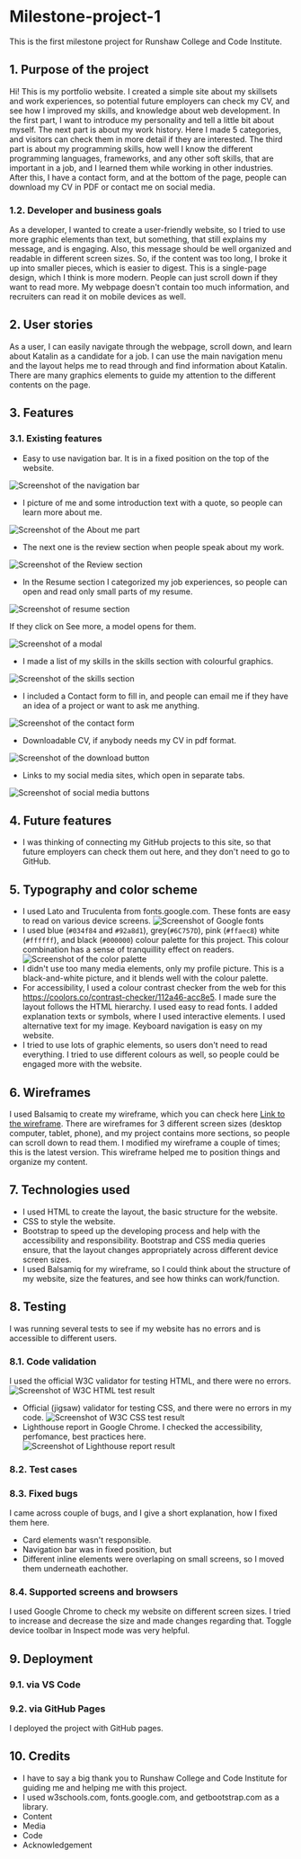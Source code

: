# Milestone-project-1
This is the first milestone project for Runshaw College and Code Institute.
## 1. Purpose of the project
Hi! This is my portfolio website. I created a simple site about my skillsets and work experiences, so potential future employers can check my CV, and see how I improved my skills, and knowledge about web development. In the first part, I want to introduce my personality and tell a little bit about myself. The next part is about my work history. Here I made 5 categories, and visitors can check them in more detail if they are interested. The third part is about my programming skills, how well I know the different programming languages, frameworks, and any other soft skills, that are important in a job, and I learned them while working in other industries. After this, I have a contact form, and at the bottom of the page, people can download my CV in PDF or contact me on social media.
### 1.2. Developer and business goals
As a developer, I wanted to create a user-friendly website, so I tried to use more graphic elements than text, but something, that still explains my message, and is engaging. Also, this message should be well organized and readable in different screen sizes. So, if the content was too long, I broke it up into smaller pieces, which is easier to digest. This is a single-page design, which I think is more modern. People can just scroll down if they want to read more. My webpage doesn't contain too much information, and recruiters can read it on mobile devices as well.
## 2. User stories
As a user, I can easily navigate through the webpage, scroll down, and learn about Katalin as a candidate for a job. I can use the main navigation menu and the layout helps me to read through and find information about Katalin. There are many graphics elements to guide my attention to the different contents on the page.
## 3. Features
### 3.1. Existing features
  * Easy to use navigation bar. It is in a fixed position on the top of the website. 

  ![Screenshot of the navigation bar](readme_images/navbar.png)

  * I picture of me and some introduction text with a quote, so people can learn more about me.

  ![Screenshot of the About me part](readme_images/intro.png)

  * The next one is the review section when people speak about my work.

  ![Screenshot of the Review section](readme_images/review.png)

  * In the Resume section I categorized my job experiences, so people can open and read only small parts of my resume. 

  ![Screenshot of resume section](readme_images/resume.png)

  If they click on See more, a model opens for them.

  ![Screenshot of a modal](readme_images/resume_modal.png)

  * I made a list of my skills in the skills section with colourful graphics.

  ![Screenshot of the skills section](readme_images/skills.png)

  * I included a Contact form to fill in, and people can email me if they have an idea of a project or want to ask me anything. 

  ![Screenshot of the contact form](readme_images/contact_form.png)

  * Downloadable CV, if anybody needs my CV in pdf format. 

  ![Screenshot of the download button](readme_images/cv_download.png)

  * Links to my social media sites, which open in separate tabs. 

  ![Screenshot of social media buttons](readme_images/social_media.png)
## 4.  Future features
* I was thinking of connecting my GitHub projects to this site, so that future employers can check them out here, and they don't need to go to GitHub.  
## 5. Typography and color scheme
* I used Lato and Truculenta from fonts.google.com. These fonts are easy to read on various device screens.
![Screenshot of Google fonts](readme_images/google_fonts.png)
* I used blue (`#034f84` and `#92a8d1`), grey(`#6C757D`), pink (`#ffaec8`) white (`#ffffff`), and black (`#000000`) colour palette for this project. This colour combination has a sense of tranquillity effect on readers. 
![Screenshot of the color palette](readme_images/color_palette.png)
* I didn't use too many media elements, only my profile picture. This is a black-and-white picture, and it blends well with the colour palette. 
* For accessibility, I used a colour contrast checker from the web for this <https://coolors.co/contrast-checker/112a46-acc8e5>. I made sure the layout follows the HTML hierarchy. I used easy to read fonts. I added explanation texts or symbols, where I used interactive elements. I used alternative text for my image. Keyboard navigation is easy on my website. 
* I tried to use lots of graphic elements, so users don't need to read everything. I tried to use different colours as well, so people could be engaged more with the website. 
## 6. Wireframes
I used Balsamiq to create my wireframe, which you can check here [Link to the wireframe](/Milestone-project1.pdf). There are wireframes for 3 different screen sizes (desktop computer, tablet, phone), and my project contains more sections, so people can scroll down to read them. I modified my wireframe a couple of times; this is the latest version. This wireframe helped me to position things and organize my content.
## 7. Technologies used
* I used HTML to create the layout, the basic structure for the website. 
* CSS to style the website.
* Bootstrap to speed up the developing process and help with the accessibility and responsibility. Bootstrap and CSS media queries ensure, that the layout changes appropriately across different device screen sizes.
* I used Balsamiq for my wireframe, so I could think about the structure of my website, size the features, and see how thinks can work/function. 
## 8. Testing
I was running several tests to see if my website has no errors and is accessible to different users.
### 8.1. Code validation
I used the official W3C validator for testing HTML, and there were no errors.
![Screenshot of W3C HTML test result](readme_images/test_results/test_html.png)
* Official (jigsaw) validator for testing CSS, and there were no errors in my code.
![Screenshot of W3C CSS test result](readme_images/test_results/test_jigsaw.png)
* Lighthouse report in Google Chrome. I checked the accessibility, perfomance, best practices here. 
![Screenshot of Lighthouse report result](readme_images/test_results/lighthouse_report.png)
### 8.2. Test cases

### 8.3. Fixed bugs
I came across couple of bugs, and I give a short explanation, how I fixed them here.
* Card elements wasn't responsible. 
* Navigation bar was in fixed position, but 
* Different inline elements were overlaping on small screens, so I moved them underneath eachother.
### 8.4. Supported screens and browsers
I used Google Chrome to check my website on different screen sizes. I tried to increase and decrease the size and made changes regarding that. Toggle device toolbar in Inspect mode was very helpful.
## 9. Deployment
### 9.1. via VS Code
### 9.2. via GitHub Pages
I deployed the project with GitHub pages.
## 10. Credits
* I have to say a big thank you to Runshaw College and Code Institute for guiding me and helping me with this project.
* I used w3schools.com, fonts.google.com, and getbootstrap.com as a library. 
* Content
* Media
* Code
* Acknowledgement


[def]: /assets/images/readme_images/intro.png
